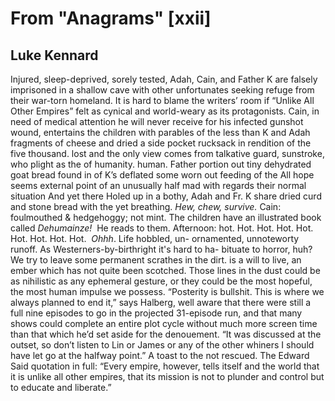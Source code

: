 # From "Anagrams" [xxii]
## Luke Kennard
Injured, sleep-deprived, sorely tested, Adah, Cain, and Father K are falsely
imprisoned in a shallow cave
with other unfortunates seeking refuge from their war-torn homeland. It is
hard to blame the writers’ room
if “Unlike All Other Empires” felt as cynical and world-weary as its
protagonists. Cain, in need of medical attention he will never receive for his
infected gunshot wound, entertains the children with parables of
the less than
K and Adah fragments of cheese and dried a side pocket rucksack in rendition
of the five thousand. lost and the only view comes from talkative guard,
sunstroke, who plight as the
of humanity.
human. Father portion out tiny dehydrated goat bread found in of K’s deflated
some worn out feeding of the
All hope seems external point of an unusually half mad with regards their
normal situation And yet there
Holed up in a bothy, Adah and Fr. K share dried curd and stone bread with the
yet breathing. _Hew, chew, survive._ Cain: foulmouthed & hedgehoggy; not mint.
The children have an illustrated book called _Dehumainze!_  He reads to them.
Afternoon: hot. Hot. Hot. Hot. Hot. Hot. Hot. Hot. Hot.  _Ohhh_. Life hobbled,
un- ornamented, unnoteworty runoff. As Westerners-by-birthright it's hard to
ha- bituate to horror, huh? We try to leave some permanent scrathes in the
dirt.
is a will to live, an ember which has not quite been scotched. Those lines in
the dust could be as nihilistic as any ephemeral gesture, or they could be the
most hopeful, the most human impulse we possess. “Posterity is bullshit. This
is where we always planned to end it,” says Halberg, well aware that there
were still a full nine episodes to go in the projected 31-episode run, and
that many shows could complete an entire plot cycle without much more screen
time than that which he’d set aside for the denouement. “It was discussed at
the outset, so don’t listen to Lin or James or any of the other whiners I
should have let go at the halfway point.” A toast to the not rescued. The
Edward Said quotation in full: “Every empire, however, tells itself and the
world that it is unlike all other empires, that its mission is not to plunder
and control but to educate and liberate.”